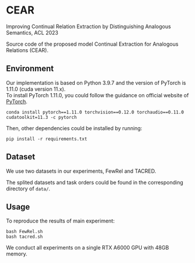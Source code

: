 # CEAR
Improving Continual Relation Extraction by Distinguishing Analogous Semantics, ACL 2023


Source code of the proposed model Continual Extraction for Analogous Relations (CEAR).

## Environment
Our implementation is based on Python 3.9.7 and the version of PyTorch is 1.11.0 (cuda version 11.x).  
To install PyTorch 1.11.0, you could follow the guidance on official website of [PyTorch](https://pytorch.org/).  

```
conda install pytorch==1.11.0 torchvision==0.12.0 torchaudio==0.11.0 cudatoolkit=11.3 -c pytorch
```

Then, other dependencies could be installed by running:
```
pip install -r requirements.txt
```

## Dataset
We use two datasets in our experiments, FewRel and TACRED.

The splited datasets and task orders could be found in the corresponding directory of `data/`.


## Usage

To reproduce the results of main experiment:
```
bash FewRel.sh
bash tacred.sh
```

We conduct all experiments on a single RTX A6000 GPU with 48GB memory.

